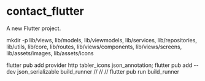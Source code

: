 # contact_flutter

A new Flutter project.

mkdir -p lib/views, lib/models, lib/viewmodels, lib/services, lib/repositories, lib/utils, lib/core, lib/routes, lib/views/components, lib/views/screens, lib/assets/images, lib/assets/icons

flutter pub add provider http tabler_icons json_annotation; flutter pub add --dev json_serializable build_runner
//
//
//
flutter pub run build_runner
